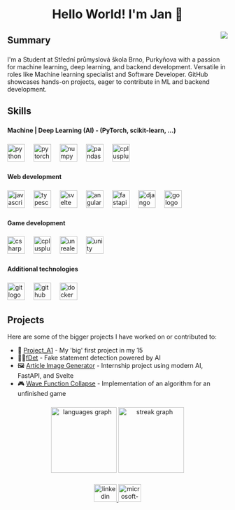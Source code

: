 <h1 align="center">Hello World! I'm Jan 👋</h1>

###

<img align="right" src="https://profile-counter.glitch.me/Dzeniks/count.svg?"  />

###

<h2 align="left">Summary</h2>

###

<p align="left">I'm a Student at Střední průmyslová škola Brno, Purkyňova with a passion for machine learning, deep learning, and backend development. Versatile in roles like Machine learning specialist and Software Developer. GitHub showcases hands-on projects, eager to contribute in ML and backend development.</p>

###

<h2 align="left">Skills</h2>

###

<h4 align="left">Machine | Deep Learning (AI) - (PyTorch, scikit-learn, ...)</h4>

###

<div align="left">
  <img src="https://cdn.simpleicons.org/python/3776AB" height="40" alt="python logo"  />
  <img width="12" />
  <img src="https://cdn.simpleicons.org/pytorch/EE4C2C" height="40" alt="pytorch logo"  />
  <img width="12" />
  <img src="https://cdn.jsdelivr.net/gh/devicons/devicon/icons/numpy/numpy-original.svg" height="40" alt="numpy logo"  />
  <img width="12" />
  <img src="https://cdn.jsdelivr.net/gh/devicons/devicon/icons/pandas/pandas-original.svg" height="40" alt="pandas logo"  />
  <img width="12" />
  <img src="https://cdn.jsdelivr.net/gh/devicons/devicon/icons/cplusplus/cplusplus-original.svg" height="40" alt="cplusplus logo"  />
</div>

###

<h4 align="left">Web development</h4>

###

<div align="left">
  <img src="https://cdn.jsdelivr.net/gh/devicons/devicon/icons/javascript/javascript-original.svg" height="40" alt="javascript logo"  />
  <img width="12" />
  <img src="https://cdn.jsdelivr.net/gh/devicons/devicon/icons/typescript/typescript-original.svg" height="40" alt="typescript logo"  />
  <img width="12" />
  <img src="https://cdn.jsdelivr.net/gh/devicons/devicon/icons/svelte/svelte-original.svg" height="40" alt="svelte logo"  />
  <img width="12" />
  <img src="https://cdn.jsdelivr.net/gh/devicons/devicon/icons/angularjs/angularjs-original.svg" height="40" alt="angularjs logo"  />
  <img width="12" />
  <img src="https://cdn.jsdelivr.net/gh/devicons/devicon/icons/fastapi/fastapi-original.svg" height="40" alt="fastapi logo"  />
  <img width="12" />
  <img src="https://cdn.jsdelivr.net/gh/devicons/devicon/icons/django/django-plain.svg" height="40" alt="django logo"  />
  <img width="12" />
  <img src="https://cdn.jsdelivr.net/gh/devicons/devicon/icons/go/go-original.svg" height="40" alt="go logo"  />
</div>

###

<h4 align="left">Game development</h4>

###

<div align="left">
  <img src="https://cdn.jsdelivr.net/gh/devicons/devicon/icons/csharp/csharp-original.svg" height="40" alt="csharp logo"  />
  <img width="12" />
  <img src="https://cdn.jsdelivr.net/gh/devicons/devicon/icons/cplusplus/cplusplus-original.svg" height="40" alt="cplusplus logo"  />
  <img width="12" />
  <img src="https://cdn.jsdelivr.net/gh/devicons/devicon/icons/unrealengine/unrealengine-original.svg" height="40" alt="unrealengine logo"  />
  <img width="12" />
  <img src="https://cdn.jsdelivr.net/gh/devicons/devicon/icons/unity/unity-original.svg" height="40" alt="unity logo"  />
</div>

###

<h4 align="left">Additional technologies</h4>

###

<div align="left">
  <img src="https://cdn.jsdelivr.net/gh/devicons/devicon/icons/git/git-original.svg" height="40" alt="git logo"  />
  <img width="12" />
  <img src="https://cdn.jsdelivr.net/gh/devicons/devicon/icons/github/github-original.svg" height="40" alt="github logo"  />
  <img width="12" />
  <img src="https://cdn.jsdelivr.net/gh/devicons/devicon/icons/docker/docker-original.svg" height="40" alt="docker logo"  />
</div>

## Projects
Here are some of the bigger projects I have worked on or contributed to:

- 🚀 [Project_A1](https://github.com/Dzeniks/Project_A1) - My 'big' first project in my 15 
- 🕵️‍♂️[fDet](https://github.com/ByteSpiritGit/fdet) - Fake statement detection powered by AI 
- 🖼️ [Article Image Generator](https://github.com/aicheck-tech/article-image-generator) - Internship project using modern AI, FastAPI, and Svelte 
- 🎮 [Wave Function Collapse](https://github.com/Dzeniks/wave-function-collapse) - Implementation of an algorithm for an unfinished game

###

<div align="center">
  <img src="https://github-readme-stats.vercel.app/api/top-langs/?username=Dzeniks&theme=dark&show_icons=true&hide_border=true&layout=compact" height="150" alt="languages graph"  />
  <img src="https://github-readme-streak-stats.herokuapp.com/?user=Dzeniks&theme=dark&hide_border=true" height="150" alt="streak graph"  />
</div>

###

<div align="center">
  <a href="https://www.linkedin.com/in/jan-soukenik/" target="_blank">
    <img src="https://raw.githubusercontent.com/maurodesouza/profile-readme-generator/master/src/assets/icons/social/linkedin/default.svg" width="52" height="40" alt="linkedin logo"  />
  </a>
  <a href="mailto:jan.soukenik@hotmail.com" target="_blank">
    <img src="https://raw.githubusercontent.com/maurodesouza/profile-readme-generator/master/src/assets/icons/social/microsoft-outlook/default.svg" width="52" height="40" alt="microsoft-outlook logo"  />
  </a>
</div>

###


